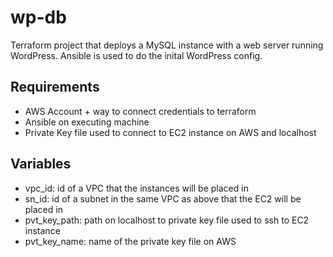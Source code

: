# wp-db
Terraform project that deploys a MySQL instance with a web server running WordPress. Ansible is used to do the inital WordPress config. 

## Requirements
- AWS Account + way to connect credentials to terraform 
- Ansible on executing machine
- Private Key file used to connect to EC2 instance on AWS and localhost

## Variables
- vpc_id: id of a VPC that the instances will be placed in
- sn_id: id of a subnet in the same VPC as above that the EC2 will be placed in
- pvt_key_path: path on localhost to private key file used to ssh to EC2 instance
- pvt_key_name: name of the private key file on AWS
